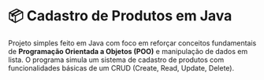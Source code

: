 # 📦 Cadastro de Produtos em Java

Projeto simples feito em Java com foco em reforçar conceitos fundamentais de **Programação Orientada a Objetos (POO)** e manipulação de dados em lista. O programa simula um sistema de cadastro de produtos com funcionalidades básicas de um CRUD (Create, Read, Update, Delete).

